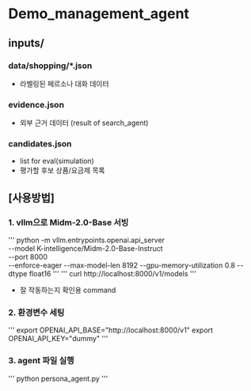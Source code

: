 # Demo_management_agent

## inputs/
### data/shopping/*.json
- 라벨링된 페르소나 대화 데이터
  
### evidence.json
- 외부 근거 데이터 (result of search_agent)

### candidates.json
- list for eval(simulation)
- 평가할 후보 상품/요금제 목록

## [사용방법]

### 1. vllm으로 Midm-2.0-Base 서빙
'''
python -m vllm.entrypoints.openai.api_server \
  --model K-intelligence/Midm-2.0-Base-Instruct \
  --port 8000 \
  --enforce-eager --max-model-len 8192 --gpu-memory-utilization 0.8 --dtype float16
'''
'''
curl http://localhost:8000/v1/models
'''
- 잘 작동하는지 확인용 command

### 2. 환경변수 세팅
'''
export OPENAI_API_BASE="http://localhost:8000/v1"
export OPENAI_API_KEY="dummy"
'''

### 3. agent 파일 실행
'''
python persona_agent.py
'''


